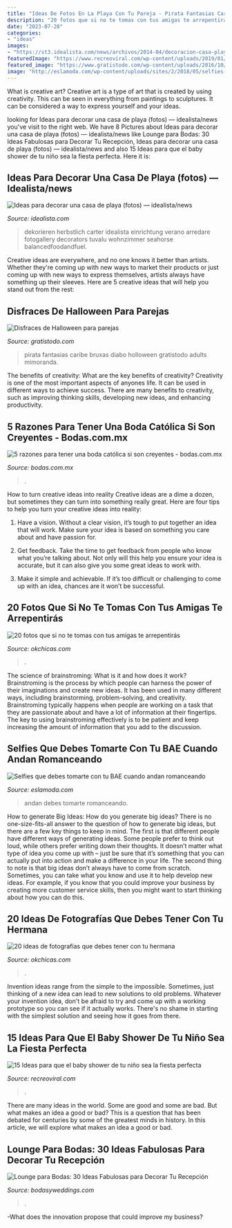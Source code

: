 ```yaml
---
title: "Ideas De Fotos En La Playa Con Tu Pareja - Pirata Fantasias Caribe Bruxas Diabo Holloween Gratistodo Adults Mimoranda"
description: "20 fotos que si no te tomas con tus amigas te arrepentirás"
date: "2023-07-28"
categories:
- "ideas"
images:
- "https://st3.idealista.com/news/archivos/2014-04/decoracion-casa-playa1.jpg?sv=wdlyXkGx"
featuredImage: "https://www.recreoviral.com/wp-content/uploads/2019/01/Babyshower-recreoviral.com-7.jpg"
featured_image: "https://www.gratistodo.com/wp-content/uploads/2016/10/Disfraces-parejas-halloween-5-800x800.jpg"
image: "http://eslamoda.com/wp-content/uploads/sites/2/2018/05/selfies-lindas-novios-instagram-stories.jpg"
---
```



What is creative art?
Creative art is a type of art that is created by using creativity. This can be seen in everything from paintings to sculptures. It can be considered a way to express yourself and your ideas.

	

		
looking for Ideas para decorar una casa de playa (fotos) — idealista/news you've visit to the right web. We have 8 Pictures about Ideas para decorar una casa de playa (fotos) — idealista/news like Lounge para Bodas: 30 Ideas Fabulosas para Decorar Tu Recepción, Ideas para decorar una casa de playa (fotos) — idealista/news and also 15 Ideas para que el baby shower de tu niño sea la fiesta perfecta. Here it is:
		
    
## Ideas Para Decorar Una Casa De Playa (fotos) — Idealista/news

<img loading=lazy src="https://st3.idealista.com/news/archivos/2014-04/decoracion-casa-playa1.jpg?sv=wdlyXkGx" onerror="this.onerror=null;this.src='https://tse1.mm.bing.net/th?id=OIP.gvo6YeOaSavqbBJ_YNAooQHaFg&amp;pid=15.1';" alt="Ideas para decorar una casa de playa (fotos) — idealista/news">

_Source: idealista.com_

>dekorieren herbstlich carter idealista einrichtung verano arredare fotogallery decorators tuvalu wohnzimmer seahorse balancedfoodandfuel. 

	

Creative ideas are everywhere, and no one knows it better than artists. Whether they're coming up with new ways to market their products or just coming up with new ways to express themselves, artists always have something up their sleeves. Here are 5 creative ideas that will help you stand out from the rest: 

    
## Disfraces De Halloween Para Parejas

<img loading=lazy src="https://www.gratistodo.com/wp-content/uploads/2016/10/Disfraces-parejas-halloween-5-800x800.jpg" onerror="this.onerror=null;this.src='https://tse1.mm.bing.net/th?id=OIP.gZadC8XJbzs5J66LqQQdSwHaHa&amp;pid=15.1';" alt="Disfraces de Halloween para parejas">

_Source: gratistodo.com_

>pirata fantasias caribe bruxas diabo holloween gratistodo adults mimoranda. 

	

The benefits of creativity: What are the key benefits of creativity?
Creativity is one of the most important aspects of anyones life. It can be used in different ways to achieve success. There are many benefits to creativity, such as improving thinking skills, developing new ideas, and enhancing productivity.

    
## 5 Razones Para Tener Una Boda Católica Si Son Creyentes - Bodas.com.mx

<img loading=lazy src="https://cdn0.bodas.com.mx/img_r_396213/3/1/2/6/t30_5_396213.jpg" onerror="this.onerror=null;this.src='https://tse4.mm.bing.net/th?id=OIP.K1T0-8MZBnq-uUFEQ2cLeAHaE8&amp;pid=15.1';" alt="5 razones para tener una boda católica si son creyentes - bodas.com.mx">

_Source: bodas.com.mx_

>. 

	

How to turn creative ideas into reality
Creative ideas are a dime a dozen, but sometimes they can turn into something really great. Here are four tips to help you turn your creative ideas into reality:
1. Have a vision. Without a clear vision, it’s tough to put together an idea that will work. Make sure your idea is based on something you care about and have passion for.

2. Get feedback. Take the time to get feedback from people who know what you’re talking about. Not only will this help you ensure your idea is accurate, but it can also give you some great ideas to work with.

3. Make it simple and achievable. If it’s too difficult or challenging to come up with an idea, chances are it won’t be successful.

    
## 20 Fotos Que Si No Te Tomas Con Tus Amigas Te Arrepentirás

<img loading=lazy src="http://www.okchicas.com/wp-content/uploads/2016/05/Ideas-de-fotos-para-mejores-amigas-5.jpg" onerror="this.onerror=null;this.src='https://tse1.mm.bing.net/th?id=OIP.rrGRL4fUllZvfC68ruRKjwHaHY&amp;pid=15.1';" alt="20 fotos que si no te tomas con tus amigas te arrepentirás">

_Source: okchicas.com_

>. 

	

The science of brainstroming: What is it and how does it work?
Brainstroming is the process by which people can harness the power of their imaginations and create new ideas. It has been used in many different ways, including brainstorming, problem-solving, and creativity. Brainstroming typically happens when people are working on a task that they are passionate about and have a lot of information at their fingertips. The key to using brainstroming effectively is to be patient and keep increasing the amount of information that you add to the discussion.

    
## Selfies Que Debes Tomarte Con Tu BAE Cuando Andan Romanceando

<img loading=lazy src="http://eslamoda.com/wp-content/uploads/sites/2/2018/05/selfies-lindas-novios-instagram-stories.jpg" onerror="this.onerror=null;this.src='https://tse4.mm.bing.net/th?id=OIP.vcKAT0OGPkhdQphXrLrqSACoEs&amp;pid=15.1';" alt="Selfies que debes tomarte con tu BAE cuando andan romanceando">

_Source: eslamoda.com_

>andan debes tomarte romanceando. 

	

How to generate Big Ideas: How do you generate big ideas?
There is no one-size-fits-all answer to the question of how to generate big ideas, but there are a few key things to keep in mind. The first is that different people have different ways of generating ideas. Some people prefer to think out loud, while others prefer writing down their thoughts. It doesn’t matter what type of idea you come up with – just be sure that it’s something that you can actually put into action and make a difference in your life. 
The second thing to note is that big ideas don’t always have to come from scratch. Sometimes, you can take what you know and use it to help develop new ideas. For example, if you know that you could improve your business by creating more customer service skills, then you might want to start thinking about how you can do this.

    
## 20 Ideas De Fotografías Que Debes Tener Con Tu Hermana

<img loading=lazy src="https://www.okchicas.com/wp-content/uploads/2016/03/20-ideas-de-fotografías-básicas-para-tener-con-tu-hermana-3-730x654.jpg" onerror="this.onerror=null;this.src='https://tse4.mm.bing.net/th?id=OIP.lR36aMVttif9xxnTcJ8WzAHaGo&amp;pid=15.1';" alt="20 ideas de fotografías que debes tener con tu hermana">

_Source: okchicas.com_

>. 

	

Invention ideas range from the simple to the impossible. Sometimes, just thinking of a new idea can lead to new solutions to old problems. Whatever your invention idea, don't be afraid to try and come up with a working prototype so you can see if it actually works. There's no shame in starting with the simplest solution and seeing how it goes from there.

    
## 15 Ideas Para Que El Baby Shower De Tu Niño Sea La Fiesta Perfecta

<img loading=lazy src="https://www.recreoviral.com/wp-content/uploads/2019/01/Babyshower-recreoviral.com-7.jpg" onerror="this.onerror=null;this.src='https://tse2.mm.bing.net/th?id=OIP.MdSZeitx0LbKSAG8NA4k8QHaLH&amp;pid=15.1';" alt="15 Ideas para que el baby shower de tu niño sea la fiesta perfecta">

_Source: recreoviral.com_

>. 

	

There are many ideas in the world. Some are good and some are bad. But what makes an idea a good or bad? This is a question that has been debated for centuries by some of the greatest minds in history. In this article, we will explore what makes an idea a good or bad.

    
## Lounge Para Bodas: 30 Ideas Fabulosas Para Decorar Tu Recepción

<img loading=lazy src="http://bodasyweddings.com/wp-content/uploads/2017/05/lounge-para-bodas-lujosa.jpg" onerror="this.onerror=null;this.src='https://tse3.mm.bing.net/th?id=OIP.WVdMBj8A4IbC-i3RPqlpPAHaLH&amp;pid=15.1';" alt="Lounge para Bodas: 30 Ideas Fabulosas para Decorar Tu Recepción">

_Source: bodasyweddings.com_

>. 

	

-What does the innovation propose that could improve my business?

